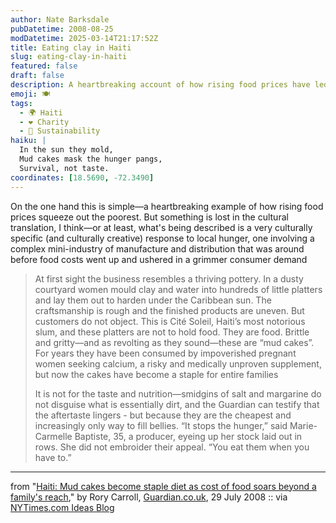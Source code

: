 ```yaml
---
author: Nate Barksdale
pubDatetime: 2008-08-25
modDatetime: 2025-03-14T21:17:52Z
title: Eating clay in Haiti
slug: eating-clay-in-haiti
featured: false
draft: false
description: A heartbreaking account of how rising food prices have led to the rise of "mud cakes" in Haiti, a troubling yet culturally significant response to hunger.
emoji: 🍽️
tags:
  - 🌍 Haiti
  - ❤️ Charity
  - 🌱 Sustainability
haiku: |
  In the sun they mold,  
  Mud cakes mask the hunger pangs,  
  Survival, not taste.
coordinates: [18.5690, -72.3490]
---
```


On the one hand this is simple—a heartbreaking example of how rising food prices squeeze out the poorest. But something is lost in the cultural translation, I think—or at least, what's being described is a very culturally specific (and culturally creative) response to local hunger, one involving a complex mini-industry of manufacture and distribution that was around before food costs went up and ushered in a grimmer consumer demand

> At first sight the business resembles a thriving pottery. In a dusty courtyard women mould clay and water into hundreds of little platters and lay them out to harden under the Caribbean sun. The craftsmanship is rough and the finished products are uneven. But customers do not object. This is Cité Soleil, Haiti’s most notorious slum, and these platters are not to hold food. They are food. Brittle and gritty—and as revolting as they sound—these are “mud cakes”. For years they have been consumed by impoverished pregnant women seeking calcium, a risky and medically unproven supplement, but now the cakes have become a staple for entire families
>
> It is not for the taste and nutrition—smidgins of salt and margarine do not disguise what is essentially dirt, and the Guardian can testify that the aftertaste lingers - but because they are the cheapest and increasingly only way to fill bellies. “It stops the hunger,” said Marie-Carmelle Baptiste, 35, a producer, eyeing up her stock laid out in rows. She did not embroider their appeal. “You eat them when you have to.”

---

from "[Haiti: Mud cakes become staple diet as cost of food soars beyond a family's reach](http://www.guardian.co.uk/world/2008/jul/29/food.internationalaidanddevelopment)," by Rory Carroll, [Guardian.co.uk](http://www.guardian.co.uk/), 29 July 2008 :: via [NYTimes.com Ideas Blog](http://ideas.blogs.nytimes.com/2008/08/25/haitis-mud-cakes/)
